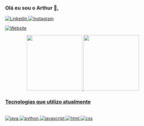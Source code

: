 

### Olá eu sou o Arthur 🎉, 

[![Linkedin](https://img.shields.io/badge/LinkedIn-0077B5?style=for-the-badge&logo=linkedin&logoColor=white)
](https://www.linkedin.com/in/arthurakiratoyonagasetani/)
[![Instagram](https://img.shields.io/badge/Instagram-E4405F?style=for-the-badge&logo=instagram&logoColor=white)](https://www.instagram.com/arthurakirat/)

[![Website](https://img.shields.io/website-up-down-green-red/http/monip.org.svg)
](https://arthurakira.github.io/ArthurSetani/#)

<div align="center">
  <a href="https://github.com/ViniciusIshikawa">
  <img height="180em" src="https://github-readme-stats.vercel.app/api?username=ArthurAkira&show_icons=true&theme=dracula">
  <img height="180em" src="https://github-readme-stats.vercel.app/api/top-langs/?username=ArthurAkira&layout=compact&langs_count=7&theme=dracula">
</div>

### Tecnologias que utilizo atualmente
<div style="display: inline_block"><br/>
    <img align="center" alt="java" src="https://img.shields.io/badge/Java-ED8B00?style=for-the-badge&logo=openjdk&logoColor=white"/>
    <img align="center" alt="python" src="   https://img.shields.io/badge/Python-14354C?style=for-the-badge&logo=python&logoColor=white"/>
    <img align="center" alt="javascript" src="https://img.shields.io/badge/JavaScript-F7DF1E?style=for-the-badge&logo=javascript&logoColor=black"/>
    <img align="center" alt="html" src="https://img.shields.io/badge/HTML5-E34F26?style=for-the-badge&logo=html5&logoColor=white"/>
    <img align="center" alt="css" src="https://img.shields.io/badge/CSS3-1572B6?style=for-the-badge&logo=css3&logoColor=white"/>
</div>
